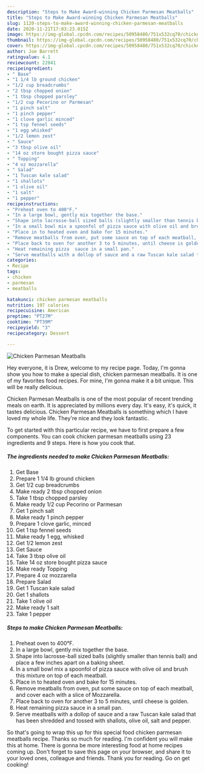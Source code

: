 ```yaml
---
description: "Steps to Make Award-winning Chicken Parmesan Meatballs"
title: "Steps to Make Award-winning Chicken Parmesan Meatballs"
slug: 1120-steps-to-make-award-winning-chicken-parmesan-meatballs
date: 2020-11-21T17:03:23.015Z
image: https://img-global.cpcdn.com/recipes/50958480/751x532cq70/chicken-parmesan-meatballs-recipe-main-photo.jpg
thumbnail: https://img-global.cpcdn.com/recipes/50958480/751x532cq70/chicken-parmesan-meatballs-recipe-main-photo.jpg
cover: https://img-global.cpcdn.com/recipes/50958480/751x532cq70/chicken-parmesan-meatballs-recipe-main-photo.jpg
author: Joe Barrett
ratingvalue: 4.1
reviewcount: 22041
recipeingredient:
- " Base"
- "1 1/4 lb ground chicken"
- "1/2 cup breadcrumbs"
- "2 tbsp chopped onion"
- "1 tbsp chopped parsley"
- "1/2 cup Pecorino or Parmesan"
- "1 pinch salt"
- "1 pinch pepper"
- "1 clove garlic minced"
- "1 tsp fennel seeds"
- "1 egg whisked"
- "1/2 lemon zest"
- " Sauce"
- "3 tbsp olive oil"
- "14 oz store bought pizza sauce"
- " Topping"
- "4 oz mozzarella"
- " Salad"
- "1 Tuscan kale salad"
- "1 shallots"
- "1 olive oil"
- "1 salt"
- "1 pepper"
recipeinstructions:
- "Preheat oven to 400°F."
- "In a large bowl, gently mix together the base."
- "Shape into lacrosse-ball sized balls (slightly smaller than tennis ball) and place a few inches apart on a baking sheet."
- "In a small bowl mix a spoonfol of pizza sauce with olive oil and brush this mixture on top of each meatball."
- "Place in to heated oven and bake for 15 minutes."
- "Remove meatballs from oven, put some sauce on top of each meatball, and cover each with a slice of Mozzarella."
- "Place back to oven for another 3 to 5 minutes, until cheese is golden."
- "Heat remaining pizza  sauce in a small pan."
- "Serve meatballs with a dollop of sauce and a raw Tuscan kale salad that has been shredded and tossed with shallots, olive oil, salt and pepper."
categories:
- Recipe
tags:
- chicken
- parmesan
- meatballs

katakunci: chicken parmesan meatballs 
nutrition: 197 calories
recipecuisine: American
preptime: "PT27M"
cooktime: "PT39M"
recipeyield: "3"
recipecategory: Dessert

---
```



![Chicken Parmesan Meatballs](https://img-global.cpcdn.com/recipes/50958480/751x532cq70/chicken-parmesan-meatballs-recipe-main-photo.jpg)

Hey everyone, it is Drew, welcome to my recipe page. Today, I'm gonna show you how to make a special dish, chicken parmesan meatballs. It is one of my favorites food recipes. For mine, I'm gonna make it a bit unique. This will be really delicious.



Chicken Parmesan Meatballs is one of the most popular of recent trending meals on earth. It is appreciated by millions every day. It's easy, it's quick, it tastes delicious. Chicken Parmesan Meatballs is something which I have loved my whole life. They're nice and they look fantastic.


To get started with this particular recipe, we have to first prepare a few components. You can cook chicken parmesan meatballs using 23 ingredients and 9 steps. Here is how you cook that.

<!--inarticleads1-->

##### The ingredients needed to make Chicken Parmesan Meatballs:

1. Get  Base
1. Prepare 1 1/4 lb ground chicken
1. Get 1/2 cup breadcrumbs
1. Make ready 2 tbsp chopped onion
1. Take 1 tbsp chopped parsley
1. Make ready 1/2 cup Pecorino or Parmesan
1. Get 1 pinch salt
1. Make ready 1 pinch pepper
1. Prepare 1 clove garlic, minced
1. Get 1 tsp fennel seeds
1. Make ready 1 egg, whisked
1. Get 1/2 lemon zest
1. Get  Sauce
1. Take 3 tbsp olive oil
1. Take 14 oz store bought pizza sauce
1. Make ready  Topping
1. Prepare 4 oz mozzarella
1. Prepare  Salad
1. Get 1 Tuscan kale salad
1. Get 1 shallots
1. Take 1 olive oil
1. Make ready 1 salt
1. Take 1 pepper




<!--inarticleads2-->

##### Steps to make Chicken Parmesan Meatballs:

1. Preheat oven to 400°F.
1. In a large bowl, gently mix together the base.
1. Shape into lacrosse-ball sized balls (slightly smaller than tennis ball) and place a few inches apart on a baking sheet.
1. In a small bowl mix a spoonfol of pizza sauce with olive oil and brush this mixture on top of each meatball.
1. Place in to heated oven and bake for 15 minutes.
1. Remove meatballs from oven, put some sauce on top of each meatball, and cover each with a slice of Mozzarella.
1. Place back to oven for another 3 to 5 minutes, until cheese is golden.
1. Heat remaining pizza  sauce in a small pan.
1. Serve meatballs with a dollop of sauce and a raw Tuscan kale salad that has been shredded and tossed with shallots, olive oil, salt and pepper.




So that's going to wrap this up for this special food chicken parmesan meatballs recipe. Thanks so much for reading. I'm confident you will make this at home. There is gonna be more interesting food at home recipes coming up. Don't forget to save this page on your browser, and share it to your loved ones, colleague and friends. Thank you for reading. Go on get cooking!
